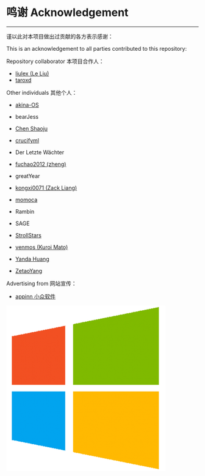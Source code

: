 # 鸣谢 Acknowledgement

---

谨以此对本项目做出过贡献的各方表示感谢：

This is an acknowledgement to all parties contributed to this repository:

Repository collaborator   本项目合作人：

* [liulex \(Le Liu\)](https://github.com/liulex)
* [taroxd](https://github.com/taroxd)

Other individuals   其他个人：

* [akina-OS](https://github.com/akina-OS)
* bearJess
* [Chen Shaoju](https://github.com/chenshaoju)

* [crucifyml](https://github.com/crucifyml)

* Der Letzte Wächter

* [fuchao2012 \(zheng\)](https://github.com/fuchao2012)

* greatYear

* [kongxi0071 \(Zack Liang\)](https://github.com/kongxi0071)

* [momoca](https://github.com/momoca)

* Rambin

* SAGE

* [StrollStars](https://github.com/StrollStars)

* [venmos \(Kuroi Mato\)](https://github.com/venmos)

* [Yanda Huang](https://github.com/yodahuang)

* [ZetaoYang](https://github.com/ZetaoYang)

Advertising from   网站宣传：

* [appinn   小众软件](http://www.appinn.com/windows-apps-that-amaze-us/)

![](/assets/windows_logo.png)

